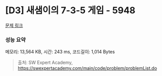 # [D3] 새샘이의 7-3-5 게임 - 5948 

[문제 링크](https://swexpertacademy.com/main/code/problem/problemDetail.do?contestProbId=AWZ2IErKCwUDFAUQ) 

### 성능 요약

메모리: 13,564 KB, 시간: 243 ms, 코드길이: 1,014 Bytes



> 출처: SW Expert Academy, https://swexpertacademy.com/main/code/problem/problemList.do